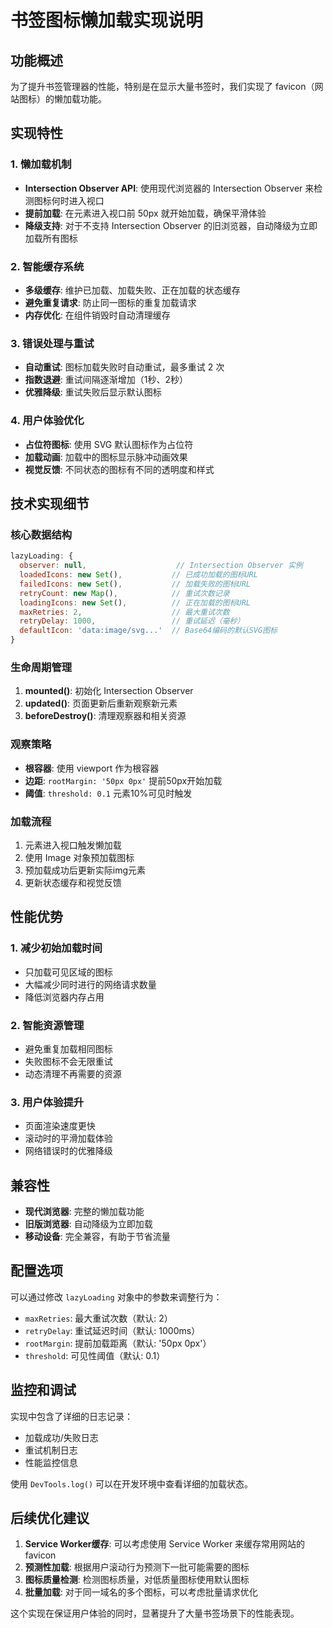 # 书签图标懒加载实现说明

## 功能概述

为了提升书签管理器的性能，特别是在显示大量书签时，我们实现了 favicon（网站图标）的懒加载功能。

## 实现特性

### 1. 懒加载机制
- **Intersection Observer API**: 使用现代浏览器的 Intersection Observer 来检测图标何时进入视口
- **提前加载**: 在元素进入视口前 50px 就开始加载，确保平滑体验
- **降级支持**: 对于不支持 Intersection Observer 的旧浏览器，自动降级为立即加载所有图标

### 2. 智能缓存系统
- **多级缓存**: 维护已加载、加载失败、正在加载的状态缓存
- **避免重复请求**: 防止同一图标的重复加载请求
- **内存优化**: 在组件销毁时自动清理缓存

### 3. 错误处理与重试
- **自动重试**: 图标加载失败时自动重试，最多重试 2 次
- **指数退避**: 重试间隔逐渐增加（1秒、2秒）
- **优雅降级**: 重试失败后显示默认图标

### 4. 用户体验优化
- **占位符图标**: 使用 SVG 默认图标作为占位符
- **加载动画**: 加载中的图标显示脉冲动画效果
- **视觉反馈**: 不同状态的图标有不同的透明度和样式

## 技术实现细节

### 核心数据结构
```javascript
lazyLoading: {
  observer: null,                    // Intersection Observer 实例
  loadedIcons: new Set(),           // 已成功加载的图标URL
  failedIcons: new Set(),           // 加载失败的图标URL
  retryCount: new Map(),            // 重试次数记录
  loadingIcons: new Set(),          // 正在加载的图标URL
  maxRetries: 2,                    // 最大重试次数
  retryDelay: 1000,                 // 重试延迟（毫秒）
  defaultIcon: 'data:image/svg...'  // Base64编码的默认SVG图标
}
```

### 生命周期管理
1. **mounted()**: 初始化 Intersection Observer
2. **updated()**: 页面更新后重新观察新元素
3. **beforeDestroy()**: 清理观察器和相关资源

### 观察策略
- **根容器**: 使用 viewport 作为根容器
- **边距**: `rootMargin: '50px 0px'` 提前50px开始加载
- **阈值**: `threshold: 0.1` 元素10%可见时触发

### 加载流程
1. 元素进入视口触发懒加载
2. 使用 Image 对象预加载图标
3. 预加载成功后更新实际img元素
4. 更新状态缓存和视觉反馈

## 性能优势

### 1. 减少初始加载时间
- 只加载可见区域的图标
- 大幅减少同时进行的网络请求数量
- 降低浏览器内存占用

### 2. 智能资源管理
- 避免重复加载相同图标
- 失败图标不会无限重试
- 动态清理不再需要的资源

### 3. 用户体验提升
- 页面渲染速度更快
- 滚动时的平滑加载体验
- 网络错误时的优雅降级

## 兼容性

- **现代浏览器**: 完整的懒加载功能
- **旧版浏览器**: 自动降级为立即加载
- **移动设备**: 完全兼容，有助于节省流量

## 配置选项

可以通过修改 `lazyLoading` 对象中的参数来调整行为：

- `maxRetries`: 最大重试次数（默认: 2）
- `retryDelay`: 重试延迟时间（默认: 1000ms）
- `rootMargin`: 提前加载距离（默认: '50px 0px'）
- `threshold`: 可见性阈值（默认: 0.1）

## 监控和调试

实现中包含了详细的日志记录：
- 加载成功/失败日志
- 重试机制日志
- 性能监控信息

使用 `DevTools.log()` 可以在开发环境中查看详细的加载状态。

## 后续优化建议

1. **Service Worker缓存**: 可以考虑使用 Service Worker 来缓存常用网站的 favicon
2. **预测性加载**: 根据用户滚动行为预测下一批可能需要的图标
3. **图标质量检测**: 检测图标质量，对低质量图标使用默认图标
4. **批量加载**: 对于同一域名的多个图标，可以考虑批量请求优化

这个实现在保证用户体验的同时，显著提升了大量书签场景下的性能表现。
